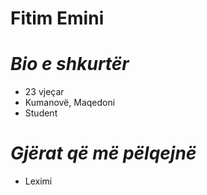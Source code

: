 # Fitim Emini
# _Bio e shkurtër_

- 23 vjeçar
- Kumanovë, Maqedoni
- Student

# _Gjërat që më pëlqejnë_

- Leximi